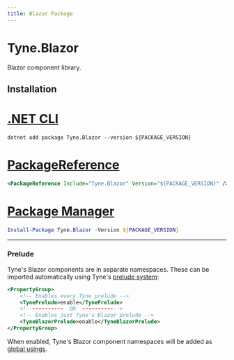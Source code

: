 ```yaml
---
title: Blazor Package
---
```


# Tyne.Blazor
Blazor component library.

## Installation

<div class="package-installation">

# [.NET CLI](#tab/dotnet-cli)
```shell
dotnet add package Tyne.Blazor --version ${PACKAGE_VERSION}
```
# [PackageReference](#tab/package-reference)
```xml
<PackageReference Include="Tyne.Blazor" Version="${PACKAGE_VERSION}" />
```
# [Package Manager](#tab/package-manager)
```powershell
Install-Package Tyne.Blazor -Version ${PACKAGE_VERSION}
```
---

</div>

### Prelude
Tyne's Blazor components are in separate namespaces.
These can be imported automatically using Tyne's [prelude system](../preludes.md):

```xml
<PropertyGroup>
    <!-- Enables every Tyne prelude -->
    <TynePrelude>enable</TynePrelude>
    <!------------  OR  ------------>
    <!-- Enables just Tyne's Blazor prelude -->
    <TyneBlazorPrelude>enable</TyneBlazorPrelude>
</PropertyGroup>
```

When enabled, Tyne's Blazor component namespaces will be added as [global usings](https://learn.microsoft.com/en-us/dotnet/csharp/language-reference/keywords/using-directive#global-modifier).
